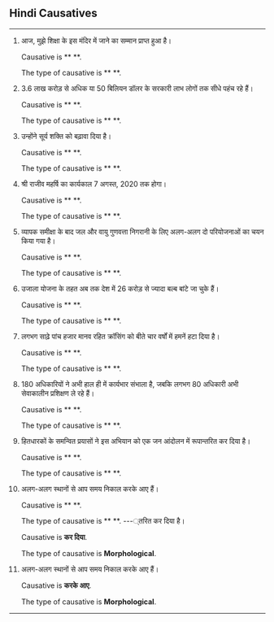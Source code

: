 ## Hindi Causatives

---
1. आज, मुझे शिक्षा के इस मंदिर में जाने का सम्मान प्राप्त हुआ है।

	Causative is ** **.

	The type of causative is ** **.
2. 3.6 लाख करोड़ से अधिक या 50 बिलियन डॉलर के सरकारी लाभ लोगों तक सीधे पहंच रहे हैं।

	Causative is ** **.

	The type of causative is ** **.
3. उन्होंने सूर्य शक्ति को बढ़ावा दिया है।

	Causative is ** **.

	The type of causative is ** **.
4. श्री राजीव महर्षि का कार्यकाल 7 अगस्त, 2020 तक होगा।

	Causative is ** **.

	The type of causative is ** **.
5. व्यापक समीक्षा के बाद जल और वायु गुणवत्ता निगरानी के लिए अलग-अलग दो परियोजनाओं का चयन किया गया है।

	Causative is ** **.

	The type of causative is ** **.
6. उजाला योजना के तहत अब तक देश में 26 करोड़ से ज्यादा  बल्ब बांटे जा चुके हैं।

	Causative is ** **.

	The type of causative is ** **.
7. लगभग साढ़े पांच हजार मानव रहित क्रॉसिंग को बीते चार वर्षों में हमनें हटा दिया है।

	Causative is ** **.

	The type of causative is ** **.
8. 180 अधिकारियों ने अभी हाल ही में कार्यभार संभाला है, जबकि लगभग 80 अधिकारी अभी सेवाकालीन प्रशिक्षण ले रहे हैं।

	Causative is ** **.

	The type of causative is ** **.
9. हितधारकों के समन्वित प्रयासों ने इस अभियान को एक जन आंदोलन में रूपान्तरित कर दिया है।

	Causative is ** **.

	The type of causative is ** **.
10. अलग-अलग स्थानों से आप समय निकाल करके आए हैं।

	Causative is ** **.

	The type of causative is ** **.
---्तरित कर दिया है।

	Causative is **कर दिया**.

	The type of causative is **Morphological**.
10. अलग-अलग स्थानों से आप समय निकाल करके आए हैं।

	Causative is **करके आए**.

	The type of causative is **Morphological**.
---